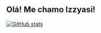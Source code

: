 ## Olá! Me chamo Izzyasi!

[![ GitHub stats](https://github-readme-stats.vercel.app/api?username=izzyasi&show_icons=true&theme=swift)](https://github.com/izzyasi/github-readme-stats)
